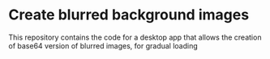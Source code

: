 # Create blurred background images

This repository contains the code for a desktop app that allows the creation of base64 version of blurred images, for gradual loading
